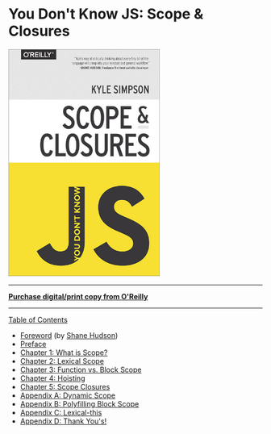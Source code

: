 # You Don't Know JS: Scope & Closures

<img src="cover.jpg" width="300">

---

**[Purchase digital/print copy from O'Reilly](http://shop.oreilly.com/product/0636920026327.do)**

---

[Table of Contents](toc.md)

- [Foreword](https://shanehudson.net/2014/06/03/foreword-dont-know-js/) (by [Shane Hudson](https://github.com/shanehudson))
- [Preface](../preface.md)
- [Chapter 1: What is Scope?](ch1.md)
- [Chapter 2: Lexical Scope](ch2.md)
- [Chapter 3: Function vs. Block Scope](ch3.md)
- [Chapter 4: Hoisting](ch4.md)
- [Chapter 5: Scope Closures](ch5.md)
- [Appendix A: Dynamic Scope](apA.md)
- [Appendix B: Polyfilling Block Scope](apB.md)
- [Appendix C: Lexical-this](apC.md)
- [Appendix D: Thank You's!](apD.md)
